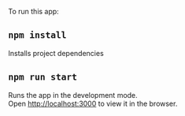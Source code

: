 To run this app:

## `npm install`

Installs project dependencies

## `npm run start`

Runs the app in the development mode.\
Open [http://localhost:3000](http://localhost:3000) to view it in the browser.
